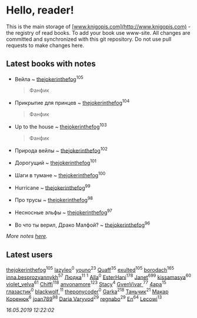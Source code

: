 # Hello, reader!
This is the main storage of [www.knigopis.com](http://www.knigopis.com) - the registry of read books.
To add your book use www-site. All changes are committed and synchronized with this git repository.
Do not use pull requests to make changes here.


## Latest books with notes
* Вейла ~ [thejokerinthefog](users/317/317244423-vkontakte)<sup>105</sup>
    > Фанфик

* Прикрытие для принцев ~ [thejokerinthefog](users/317/317244423-vkontakte)<sup>104</sup>
    > Фанфик

* Up to the house ~ [thejokerinthefog](users/317/317244423-vkontakte)<sup>103</sup>
    > Фанфик

* Природа вейлы ~ [thejokerinthefog](users/317/317244423-vkontakte)<sup>102</sup>

* Дорогущий ~ [thejokerinthefog](users/317/317244423-vkontakte)<sup>101</sup>

* Шаги в тумане ~ [thejokerinthefog](users/317/317244423-vkontakte)<sup>100</sup>

* Hurricane ~ [thejokerinthefog](users/317/317244423-vkontakte)<sup>99</sup>

* Про трусы ~ [thejokerinthefog](users/317/317244423-vkontakte)<sup>98</sup>

* Несносные эльфы ~ [thejokerinthefog](users/317/317244423-vkontakte)<sup>97</sup>

* Во что ты верил, Драко Малфой? ~ [thejokerinthefog](users/317/317244423-vkontakte)<sup>96</sup>


_More notes [here](latest_books_with_notes.md)._


## Latest users
[thejokerinthefog](users/317/317244423-vkontakte)<sup>105</sup> 
[lazyleo](users/116/116845519572391639637-google)<sup>0</sup> 
[youno](users/302/302928912-vkontakte)<sup>23</sup> 
[Quaff](users/122/12267158-vkontakte)<sup>35</sup> 
[exulted](users/100/100599204551896265722-google)<sup>105</sup> 
[borodach](users/157/15706320-vkontakte)<sup>165</sup> 
[inna.besprozvannykh](users/733/73323849-yandex)<sup>57</sup> 
[Людка](users/111/111038749-vkontakte)<sup>11</sup> 
[](users/114/114792281744850455512-google)<sup>1</sup> 
[Alla](users/103/103352250712959229257-google)<sup>0</sup> 
[EsterHani](users/305/30558181-vkontakte)<sup>178</sup> 
[Janet](users/108/108113656204404967440-google)<sup>699</sup> 
[kissamasya](users/684/68439978-vkontakte)<sup>60</sup> 
[violet_velva](users/116/116961712580551399099-google)<sup>61</sup> 
[Chiffi](users/105/105831994080785626680-google)<sup>118</sup> 
[anvonamore](users/595/5957175-vkontakte)<sup>123</sup> 
[Stacy](users/309/30902475-vkontakte)<sup>4</sup> 
[GvenVivar ](users/158/158266434925901-facebook)<sup>77</sup> 
[4apa](users/117/117392596378069249667-google)<sup>15</sup> 
[глазастик](users/115/115257673890455357280-google)<sup>0</sup> 
[blackwolf ](users/236/236639644-vkontakte)<sup>11</sup> 
[theponycoder](users/195/195144442-vkontakte)<sup>0</sup> 
[Garka](users/115/115753719718250012620-google)<sup>218</sup> 
[Таньчик](users/209/2096581563762610-facebook)<sup>21</sup> 
[Макар Коренюк](users/126/126368737-vkontakte)<sup>6</sup> 
[joan789](users/240/2401650-vkontakte)<sup>98</sup> 
[Daria Varyvod](users/829/829893410524253-facebook)<sup>29</sup> 
[regnabo](users/870/870059322-yandex)<sup>29</sup> 
[En](users/333/333646551-vkontakte)<sup>64</sup> 
[Lecowi](users/521/521873425-vkontakte)<sup>13</sup> 


_16.05.2019 12:22:02_
